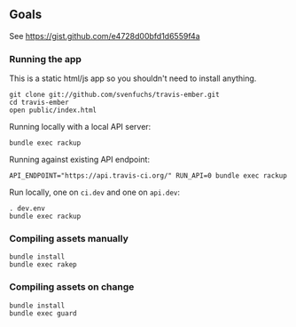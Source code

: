 ## Goals

See https://gist.github.com/e4728d00bfd1d6559f4a

### Running the app

This is a static html/js app so you shouldn't need to install anything.

    git clone git://github.com/svenfuchs/travis-ember.git
    cd travis-ember
    open public/index.html

Running locally with a local API server:

    bundle exec rackup

Running against existing API endpoint:

    API_ENDPOINT="https://api.travis-ci.org/" RUN_API=0 bundle exec rackup

Run locally, one on `ci.dev` and one on `api.dev`:

    . dev.env
    bundle exec rackup

### Compiling assets manually

    bundle install
    bundle exec rakep

### Compiling assets on change

    bundle install
    bundle exec guard
